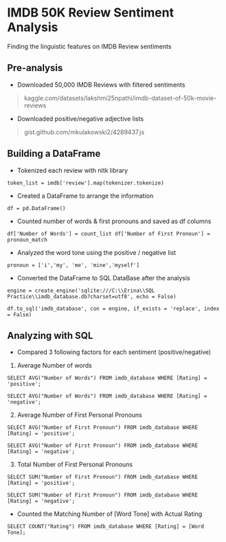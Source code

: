 # IMDB 50K Review Sentiment Analysis
Finding the linguistic features on IMDB Review sentiments

## Pre-analysis
- Downloaded 50,000 IMDB Reviews with filtered sentiments
>kaggle.com/datasets/lakshmi25npathi/imdb-dataset-of-50k-movie-reviews
- Downloaded positive/negative adjective lists
>gist.github.com/mkulakowski2/4289437.js

## Building a DataFrame
- Tokenized each review with nltk library

`token_list = imdb['review'].map(tokenizer.tokenize)`

- Created a DataFrame to arrange the information

`df = pd.DataFrame()`

- Counted number of words & first pronouns and saved as df columns

`df['Number of Words'] = count_list
df['Number of First Pronoun'] = pronoun_match`

- Analyzed the word tone using the positive / negative list

`pronoun = ['i','my', 'me', 'mine','myself']`

- Converted the DataFrame to SQL DataBase after the analysis

`engine = create_engine('sqlite:///C:\\Erina\\SQL Practice\\imdb_database.db?charset=utf8', echo = False)`

`df.to_sql('imdb_database', con = engine, if_exists = 'replace', index = False)`

## Analyzing with SQL
- Compared 3 following factors for each sentiment (positive/negative)
1) Average Number of words

`SELECT AVG("Number of Words") FROM imdb_database WHERE [Rating] = 'positive';`

`SELECT AVG("Number of Words") FROM imdb_database WHERE [Rating] = 'negative';`

2) Average Number of First Personal Pronouns

`SELECT AVG("Number of First Pronoun") FROM imdb_database WHERE [Rating] = 'positive';`

`SELECT AVG("Number of First Pronoun") FROM imdb_database WHERE [Rating] = 'negative';`

3) Total Number of First Personal Pronouns

`SELECT SUM("Number of First Pronoun") FROM imdb_database WHERE [Rating] = 'positive';`

`SELECT SUM("Number of First Pronoun") FROM imdb_database WHERE [Rating] = 'negative';`

- Counted the Matching Number of [Word Tone] with Actual Rating

`SELECT COUNT("Rating") FROM imdb_database WHERE [Rating] = [Word Tone];`

